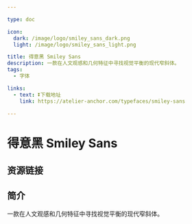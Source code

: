 ```yaml
---

type: doc

icon:
  dark: /image/logo/smiley_sans_dark.png
  light: /image/logo/smiley_sans_light.png

title: 得意黑 Smiley Sans
description: 一款在人文观感和几何特征中寻找视觉平衡的现代窄斜体。
tags:
  - 字体

links:
  - text: ⏬下载地址
    link: https://atelier-anchor.com/typefaces/smiley-sans

---
```


<ShowLogo />

# 得意黑 Smiley Sans

<ShowTags />

<ShowBreadcrumb />

## 资源链接

<ShowLinks />

## 简介

一款在人文观感和几何特征中寻找视觉平衡的现代窄斜体。
